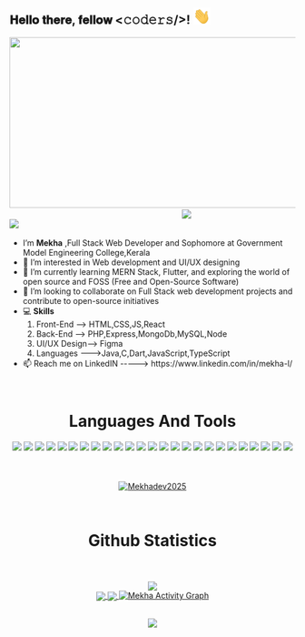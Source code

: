 
 <h2> 𝐇𝐞𝐥𝐥𝐨 𝐭𝐡𝐞𝐫𝐞, 𝐟𝐞𝐥𝐥𝐨𝐰 <𝚌𝚘𝚍𝚎𝚛𝚜/>! <img src="https://raw.githubusercontent.com/ABSphreak/ABSphreak/master/gifs/Hi.gif" width="30px"></h2>  
 
</p> 
  <img  height="300" width="1000"  src="https://images.squarespace-cdn.com/content/v1/60199867a5004258c3cf08f1/1612778794452-ABN1FMNDB7F1RYNGIAAQ/GIF+HELLO.gif?format=1000w " /> 
<img align='right' src='https://user-images.githubusercontent.com/5713670/87202985-820dcb80-c2b6-11ea-9f56-7ec461c497c3.gif' width='200"'>
<br><br/>
<div>  <a href="https://github.com/DenverCoder1/readme-typing-svg">
    <img src="https://readme-typing-svg.demolab.com/?lines=Hello%20Guys%20!!!;I %20am%20Mekha;Full-stack%20web%20developer;UI%2FUX%20Designer;Always%20learning%20new%20things&font=Fira%20Code&center=true&width=440&height=45&color=000&vCenter=true&pause=500&size=27" /></a>
  </div>
 <ul>
 <li>I’m <b>Mekha</b> ,Full Stack Web Developer and Sophomore at Government Model Engineering College,Kerala </li>
  <li>👀 I’m interested in Web development and UI/UX designing</li>
<li>🌱 I’m currently learning MERN Stack, Flutter, and exploring the world of open source and FOSS (Free and Open-Source Software)</li>
<li> 💞️ I’m looking to collaborate on Full Stack web development projects and contribute to open-source initiatives</li>
<li>💻  <b>Skills</b>  <br/>
     <ol>
     <li>Front-End -->   HTML,CSS,JS,React</li> 
     <li>Back-End  -->   PHP,Express,MongoDb,MySQL,Node</li>
     <li>UI/UX Design--> Figma</li>
     <li>Languages --->Java,C,Dart,JavaScript,TypeScript</li>
     </ol >
     </li>
<li>📫 Reach me on LinkedIN  ----->  https://www.linkedin.com/in/mekha-l/</li>
    </ul>
    <br/>
    
 <h1 align="center" >Languages And Tools</h1>
<div class="st"  align="center"}> 
 
<code><img   src="https://img.shields.io/badge/Java-ED8B00?style=for-the-badge&logo=openjdk&logoColor=white"></code>
<code><img   src="https://img.shields.io/badge/C-00599C?style=for-the-badge&logo=c&logoColor=white" ></code>
<code><img   src="https://img.shields.io/badge/C%2B%2B-00599C?style=for-the-badge&logo=c%2B%2B&logoColor=white"></code>
<code><img   src="	https://img.shields.io/badge/Dart-0175C2?style=for-the-badge&logo=dart&logoColor=white"   ></code>
<code><img  src="https://img.shields.io/badge/HTML5-E34F26?style=for-the-badge&logo=html5&logoColor=white"></code>
<code><img  src="https://img.shields.io/badge/CSS3-1572B6?style=for-the-badge&logo=css3&logoColor=white"></code>
<code><img src="https://img.shields.io/badge/JavaScript-F7DF1E?style=for-the-badge&logo=javascript&logoColor=black"  ></code>
 <code><img  src="https://img.shields.io/badge/React-20232A?style=for-the-badge&logo=react&logoColor=61DAFB"></code>
<code><img  src="https://img.shields.io/badge/Sass-CC6699?style=for-the-badge&logo=sass&logoColor=white"></code>
 <code><img  src="https://img.shields.io/badge/Node.js-43853D?style=for-the-badge&logo=node.js&logoColor=white" ></code> 
<code><img   src="https://img.shields.io/badge/Express.js-404D59?style=for-the-badge" ></code> 
<code><img src="https://img.shields.io/badge/MySQL-00000F?style=for-the-badge&logo=mysql&logoColor=white"></code>
<code><img src="https://img.shields.io/badge/GIT-E44C30?style=for-the-badge&logo=git&logoColor=white"></code>
<code><img src="https://img.shields.io/badge/Vercel-000000?style=for-the-badge&logo=vercel&logoColor=white"></code>
<code><img src="https://img.shields.io/badge/Netlify-00C7B7?style=for-the-badge&logo=netlify&logoColor=white"></code>
<code><img   src="https://img.shields.io/badge/MongoDB-4EA94B?style=for-the-badge&logo=mongodb&logoColor=white"></code> 
<code><img   src="https://img.shields.io/badge/Markdown-000000?style=for-the-badge&logo=markdown&logoColor=white"></code> 
<code><img  src="https://img.shields.io/badge/PHP-777BB4?style=for-the-badge&logo=php&logoColor=white"></code> 
<code><img  src="https://img.shields.io/badge/TypeScript-007ACC?style=for-the-badge&logo=typescript&logoColor=white"></code> 
<code><img   src="https://img.shields.io/badge/Canva-%2300C4CC.svg?&style=for-the-badge&logo=Canva&logoColor=white"></code> 
<code><img   src="https://img.shields.io/badge/Figma-F24E1E?style=for-the-badge&logo=figma&logoColor=white"></code> 
<code><img   src="https://img.shields.io/badge/jenkins-%232C5263.svg?style=for-the-badge&logo=jenkins&logoColor=white"></code> 
<code><img   src="https://img.shields.io/badge/Visual_Studio_Code-0078D4?style=for-the-badge&logo=visual%20studio%20code&logoColor=white"></code> 
<code><img   src="https://img.shields.io/badge/Dart-0175C2?style=for-the-badge&logo=dart&logoColor=white"></code> 
<code><img   src="https://img.shields.io/badge/firebase-%23039BE5.svg?style=for-the-badge&logo=firebase"></code> 
 <br/>
  <br/>
  <br/>
  <br/>
  <a href="https://github.com/ryo-ma/github-profile-trophy"><img src="https://github-profile-trophy.vercel.app/?username=Mekhadev2025&theme=onedark" alt="Mekhadev2025" /></a> </p>

 <br/>
  <h1 align="center"> Github Statistics   </h1>
   <br/>
 <br/>

 
   <a href="">
      <img align="center" src="https://streak-stats.demolab.com/?user=Mekhadev2025&theme=dark"/>
    </a>

  <div align="center"> 
     <a href="">
      <img align="center" src="https://github-readme-stats-sigma-five.vercel.app/api?username=Mekhadev2025&show_icons=true&include_all_commits=true&count_private=true&theme=react&line_height=40" />
    </a>
    <a href="">
      <img align="center" src="https://github-readme-stats.vercel.app/api/top-langs/?username=Mekhadev2025&theme=react&line_height=40&hide=css"/>
    </a>
   <a href="https://github.com/ashutosh00710/github-readme-activity-graph"><img alt="Mekha Activity Graph" src="https://github-readme-activity-graph.vercel.app/graph/?username=Mekhadev2025&bg_color=1F222E&color=F8D866&line=F85D7F&point=FFFFFF&hide_border=true" /></a>
</div

<br/>
<br />
 
![](https://visitor-badge.laobi.icu/badge?page_id=Mekhadev2025.Mekhadev2025)   
 
  
<!---
Mekhadev2025/Mekhadev2025 is a ✨ special ✨ repository because its `README.md` (this file) appears on your GitHub profile.
You can click the Preview link to take a look at your changes.
--->
